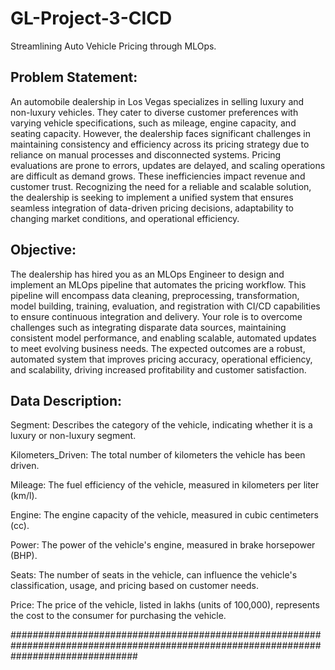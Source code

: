 # GL-Project-3-CICD
Streamlining Auto Vehicle Pricing through MLOps.

## Problem Statement:
An automobile dealership in Los Vegas specializes in selling luxury and non-luxury vehicles. They cater to diverse customer preferences with varying vehicle specifications, such as mileage, engine capacity, and seating capacity. However, the dealership faces significant challenges in maintaining consistency and efficiency across its pricing strategy due to reliance on manual processes and disconnected systems. Pricing evaluations are prone to errors, updates are delayed, and scaling operations are difficult as demand grows. These inefficiencies impact revenue and customer trust. Recognizing the need for a reliable and scalable solution, the dealership is seeking to implement a unified system that ensures seamless integration of data-driven pricing decisions, adaptability to changing market conditions, and operational efficiency.

## Objective:
The dealership has hired you as an MLOps Engineer to design and implement an MLOps pipeline that automates the pricing workflow. This pipeline will encompass data cleaning, preprocessing, transformation, model building, training, evaluation, and registration with CI/CD capabilities to ensure continuous integration and delivery. Your role is to overcome challenges such as integrating disparate data sources, maintaining consistent model performance, and enabling scalable, automated updates to meet evolving business needs. The expected outcomes are a robust, automated system that improves pricing accuracy, operational efficiency, and scalability, driving increased profitability and customer satisfaction.

## Data Description:
Segment: Describes the category of the vehicle, indicating whether it is a luxury or non-luxury segment.

Kilometers_Driven: The total number of kilometers the vehicle has been driven.

Mileage: The fuel efficiency of the vehicle, measured in kilometers per liter (km/l).

Engine: The engine capacity of the vehicle, measured in cubic centimeters (cc). 

Power: The power of the vehicle's engine, measured in brake horsepower (BHP). 

Seats: The number of seats in the vehicle, can influence the vehicle's classification, usage, and pricing based on customer needs.

Price: The price of the vehicle, listed in lakhs (units of 100,000), represents the cost to the consumer for purchasing the vehicle.

#######################################################################################################################################
